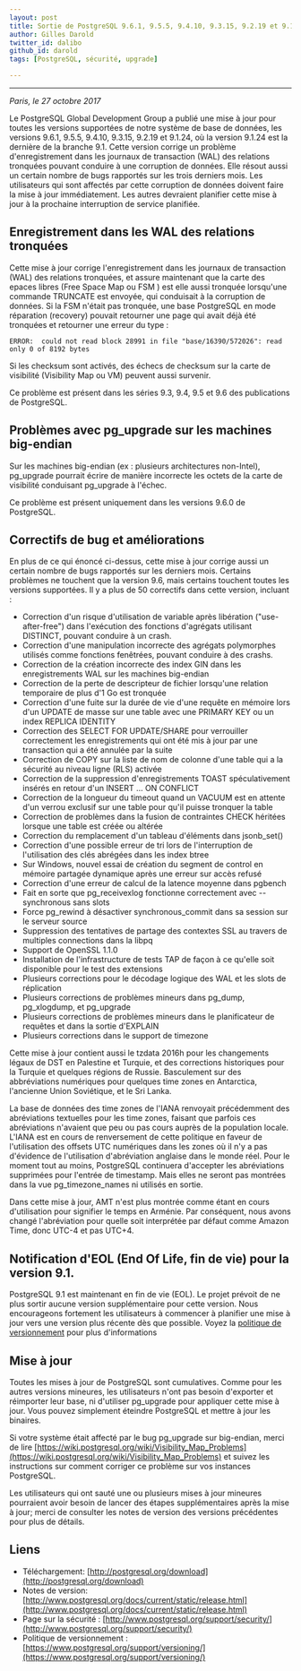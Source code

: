 ```yaml
---
layout: post
title: Sortie de PostgreSQL 9.6.1, 9.5.5, 9.4.10, 9.3.15, 9.2.19 et 9.1.24
author: Gilles Darold
twitter_id: dalibo
github_id: darold
tags: [PostgreSQL, sécurité, upgrade]

---
```


---
*Paris, le 27 octobre 2017*

Le PostgreSQL Global Development Group a publié une mise à jour pour toutes les versions supportées de notre système de base de données, les versions 9.6.1, 9.5.5, 9.4.10, 9.3.15, 9.2.19 et 9.1.24, où la version 9.1.24 est la dernière de la branche 9.1. Cette version corrige un problème d'enregistrement dans les journaux de transaction (WAL) des relations tronquées pouvant conduire à une corruption de données. Elle résout aussi un certain nombre de bugs rapportés sur les trois derniers mois. Les utilisateurs qui sont affectés par cette corruption de données doivent faire la mise à jour immédiatement. Les autres devraient planifier cette mise à jour à la prochaine interruption de service planifiée.

<!--MORE-->

## Enregistrement dans les WAL des relations tronquées

Cette mise à jour corrige l'enregistrement dans les journaux de transaction (WAL) des relations tronquées, et assure maintenant que la carte des epaces libres (Free Space Map ou FSM ) est elle aussi tronquée lorsqu'une commande TRUNCATE est envoyée, qui conduisait à la corruption de données. Si la FSM n'était pas tronquée, une base PostgreSQL en mode réparation (recovery) pouvait retourner une page qui avait déjà été tronquées et retourner une erreur du type :

	ERROR:  could not read block 28991 in file "base/16390/572026": read only 0 of 8192 bytes

Si les checksum sont activés, des échecs de checksum sur la carte de visibilité (Visibility Map ou VM) peuvent aussi survenir.

Ce problème est présent dans les séries 9.3, 9.4, 9.5 et 9.6 des publications de PostgreSQL.

## Problèmes avec pg_upgrade sur les machines big-endian

Sur les machines big-endian (ex : plusieurs architectures non-Intel), pg_upgrade pourrait écrire de manière incorrecte les octets de la carte de visibilité conduisant pg_upgrade à l'échec.

Ce problème est présent uniquement dans les versions 9.6.0 de PostgreSQL.

## Correctifs de bug et améliorations

En plus de ce qui énoncé ci-dessus, cette mise à jour corrige aussi un certain nombre de bugs rapportés sur les derniers mois. Certains problèmes ne touchent que la version 9.6, mais certains touchent toutes les versions supportées. Il y a plus de 50 correctifs dans cette version, incluant :

* Correction d'un risque d'utilisation de variable après libération ("use-after-free") dans l'exécution des fonctions d'agrégats utilisant DISTINCT, pouvant conduire à un crash.
* Correction d'une manipulation incorrecte des agrégats polymorphes utilisés comme fonctions fenêtrées, pouvant conduire à des crashs.
* Correction de la création incorrecte des index GIN dans les enregistrements WAL sur les machines big-endian
* Correction de la perte de descripteur de fichier lorsqu'une relation temporaire de plus d'1 Go est tronquée
* Correction d'une fuite sur la durée de vie d'une requête en mémoire lors d'un UPDATE de masse sur une table avec une PRIMARY KEY ou un index REPLICA IDENTITY
* Correction des SELECT FOR UPDATE/SHARE pour verrouiller correctement les enregistrements qui ont été mis à jour par une transaction qui a été annulée par la suite
* Correction de COPY sur la liste de nom de colonne d'une table qui a la sécurité au niveau ligne (RLS) activée
* Correction de la suppression d'enregistrements TOAST spéculativement insérés en retour d'un INSERT ... ON CONFLICT
* Correction de la longueur du timeout quand un VACUUM est en attente d'un verrou exclusif sur une table pour qu'il puisse tronquer la table
* Correction de problèmes dans la fusion de contraintes CHECK héritées lorsque une table est créée ou altérée
* Correction du remplacement d'un tableau d'éléments dans jsonb_set()
* Correction d'une possible erreur de tri lors de l'interruption de l'utilisation des clés abrégées dans les index btree
* Sur Windows, nouvel essai de création du segment de control en mémoire partagée dynamique après une erreur sur accès refusé
* Correction d'une erreur de calcul de la latence moyenne dans pgbench
* Fait en sorte que pg_receivexlog fonctionne correctement avec --synchronous sans slots
* Force pg_rewind à désactiver synchronous_commit dans sa session sur le serveur source
* Suppression des tentatives de partage des contextes SSL au travers de multiples connections dans la libpq
* Support de OpenSSL 1.1.0
* Installation de l'infrastructure de tests TAP de façon à ce qu'elle soit disponible pour le test des extensions
* Plusieurs corrections pour le décodage logique des WAL et les slots de réplication
* Plusieurs corrections de problèmes mineurs dans pg_dump, pg_xlogdump, et pg_upgrade
* Plusieurs corrections de problèmes mineurs dans le planificateur de requêtes et dans la sortie d'EXPLAIN
* Plusieurs corrections dans le support de timezone

Cette mise à jour contient aussi le tzdata 2016h pour les changements légaux de DST en Palestine et Turquie, et des corrections historiques pour la Turquie et quelques régions de Russie. Basculement sur des abbréviations numériques pour quelques time zones en Antarctica, l'ancienne Union Soviétique, et le Sri Lanka.

La base de données des time zones de l'IANA renvoyait précédemment des abréviations textuelles pour les time zones, faisant que parfois ces abréviations n'avaient que peu ou pas cours auprès de la population locale. L'IANA est en cours de renversement de cette politique en faveur de l'utilisation des offsets UTC numériques dans les zones où il n'y a pas d'évidence de l'utilisation d'abréviation anglaise dans le monde réel. Pour le moment tout au moins, PostgreSQL continuera d'accepter les abréviations supprimées pour l'entrée de timestamp. Mais elles ne seront pas montrées dans la vue pg_timezone_names ni utilisés en sortie.

Dans cette mise à jour, AMT n'est plus montrée comme étant en cours d'utilisation pour signifier le temps en Arménie. Par conséquent, nous avons changé l'abréviation pour quelle soit interprétée par défaut comme Amazon Time, donc UTC-4 et pas UTC+4.

## Notification d'EOL (End Of Life, fin de vie) pour la version 9.1.

PostgreSQL 9.1 est maintenant en fin de vie (EOL). Le projet prévoit de ne plus sortir aucune version supplémentaire pour cette version. Nous encourageons fortement les utilisateurs à commencer à planifier une mise à jour vers une version plus récente dès que possible. Voyez la [politique de versionnement](https://www.postgresql.org/support/versioning/) pour plus d'informations

## Mise à jour

Toutes les mises à jour de PostgreSQL sont cumulatives. Comme pour les autres versions mineures, les utilisateurs n'ont pas besoin d'exporter et réimporter leur base, ni d'utiliser pg_upgrade pour appliquer cette mise à jour. Vous pouvez simplement éteindre PostgreSQL et mettre à jour les binaires.

Si votre système était affecté par le bug pg_upgrade sur big-endian, merci de lire [https://wiki.postgresql.org/wiki/Visibility_Map_Problems](https://wiki.postgresql.org/wiki/Visibility_Map_Problems) et suivez les instructions sur comment corriger ce problème sur vos instances PostgreSQL.

Les utilisateurs qui ont sauté une ou plusieurs mises à jour mineures pourraient avoir besoin de lancer des étapes supplémentaires après la mise à jour; merci de consulter les notes de version des versions précédentes pour plus de détails.

## Liens


* Téléchargement: [http://postgresql.org/download](http://postgresql.org/download)
* Notes de version: [http://www.postgresql.org/docs/current/static/release.html](http://www.postgresql.org/docs/current/static/release.html)
* Page sur la sécurité : [http://www.postgresql.org/support/security/](http://www.postgresql.org/support/security/)
* Politique de versionnement : [https://www.postgresql.org/support/versioning/](https://www.postgresql.org/support/versioning/)
